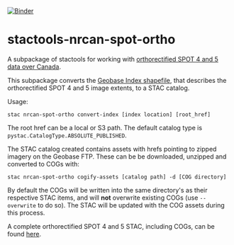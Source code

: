 [![Binder](https://mybinder.org/badge_logo.svg)](https://mybinder.org/v2/gh/stactools-packages/template/main?filepath=docs/installation_and_basic_usage.ipynb)

# stactools-nrcan-spot-ortho

A subpackage of stactools for working with [orthorectified SPOT 4 and 5 data over Canada](https://open.canada.ca/data/en/dataset/d799c202-603d-4e5c-b1eb-d058803f80f9).

This subpackage converts the [Geobase Index shapefile](http://ftp.maps.canada.ca/pub/nrcan_rncan/image/spot/geobase_orthoimages/index/GeoBase_Orthoimage_Index.zip), that describes the orthorectified SPOT 4 and 5 image extents, to a STAC catalog. 

Usage:
```
stac nrcan-spot-ortho convert-index [index location] [root_href]
```
The root href can be a local or S3 path. The default catalog type is `pystac.CatalogType.ABSOLUTE_PUBLISHED`.

The STAC catalog created contains assets with hrefs pointing to zipped imagery on the Geobase FTP. These can be be downloaded, unzipped and converted to COGs with:
```
stac nrcan-spot-ortho cogify-assets [catalog path] -d [COG directory]
```

By default the COGs will be written into the same directory's as their respective STAC items, and will __not__ overwrite existing COGs (use `--overwrite` to do so). The STAC will be updated with the COG assets during this process.

A complete orthorectified SPOT 4 and 5 STAC, including COGs, can be found [here](https://geobase-spot.s3.ca-central-1.amazonaws.com/catalog.json).

